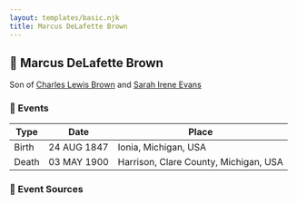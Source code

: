 ```yaml
---
layout: templates/basic.njk
title: Marcus DeLafette Brown
---
```

## 🔵 Marcus DeLafette Brown

Son of [Charles Lewis Brown](/people/7/70538697) and [Sarah Irene Evans](/people/4/47294572)

### 📆 Events

Type | Date | Place
------ | ------ | ------
Birth | 24 AUG 1847 | Ionia, Michigan, USA
Death | 03 MAY 1900 | Harrison, Clare County, Michigan, USA

### 📰 Event Sources
